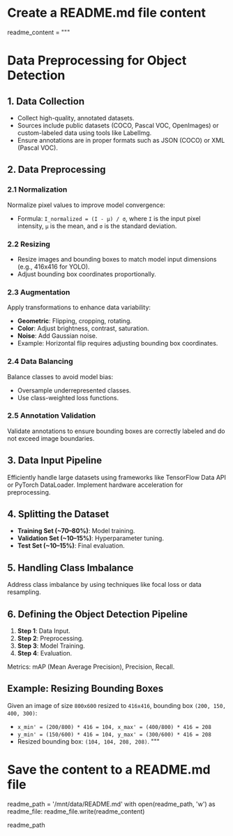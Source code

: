 # Create a README.md file content
readme_content = """
# Data Preprocessing for Object Detection

## 1. Data Collection
- Collect high-quality, annotated datasets.
- Sources include public datasets (COCO, Pascal VOC, OpenImages) or custom-labeled data using tools like LabelImg.
- Ensure annotations are in proper formats such as JSON (COCO) or XML (Pascal VOC).

## 2. Data Preprocessing
### 2.1 Normalization
Normalize pixel values to improve model convergence:
  - Formula: `I_normalized = (I - μ) / σ`, where `I` is the input pixel intensity, `μ` is the mean, and `σ` is the standard deviation.

### 2.2 Resizing
- Resize images and bounding boxes to match model input dimensions (e.g., 416x416 for YOLO).
- Adjust bounding box coordinates proportionally.

### 2.3 Augmentation
Apply transformations to enhance data variability:
- **Geometric**: Flipping, cropping, rotating.
- **Color**: Adjust brightness, contrast, saturation.
- **Noise**: Add Gaussian noise.
- Example: Horizontal flip requires adjusting bounding box coordinates.

### 2.4 Data Balancing
Balance classes to avoid model bias:
- Oversample underrepresented classes.
- Use class-weighted loss functions.

### 2.5 Annotation Validation
Validate annotations to ensure bounding boxes are correctly labeled and do not exceed image boundaries.

## 3. Data Input Pipeline
Efficiently handle large datasets using frameworks like TensorFlow Data API or PyTorch DataLoader. Implement hardware acceleration for preprocessing.

## 4. Splitting the Dataset
- **Training Set (~70–80%)**: Model training.
- **Validation Set (~10–15%)**: Hyperparameter tuning.
- **Test Set (~10–15%)**: Final evaluation.

## 5. Handling Class Imbalance
Address class imbalance by using techniques like focal loss or data resampling.

## 6. Defining the Object Detection Pipeline
1. **Step 1**: Data Input.
2. **Step 2**: Preprocessing.
3. **Step 3**: Model Training.
4. **Step 4**: Evaluation.

Metrics: mAP (Mean Average Precision), Precision, Recall.

## Example: Resizing Bounding Boxes
Given an image of size `800x600` resized to `416x416`, bounding box `(200, 150, 400, 300)`:
- `x_min' = (200/800) * 416 = 104, x_max' = (400/800) * 416 = 208`
- `y_min' = (150/600) * 416 = 104, y_max' = (300/600) * 416 = 208`
- Resized bounding box: `(104, 104, 208, 208)`.
"""

# Save the content to a README.md file
readme_path = '/mnt/data/README.md'
with open(readme_path, 'w') as readme_file:
    readme_file.write(readme_content)

readme_path
